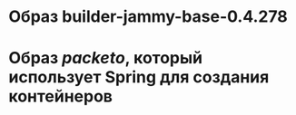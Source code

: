 # Образ builder-jammy-base-0.4.278

# Образ _packeto_, который использует Spring для создания контейнеров